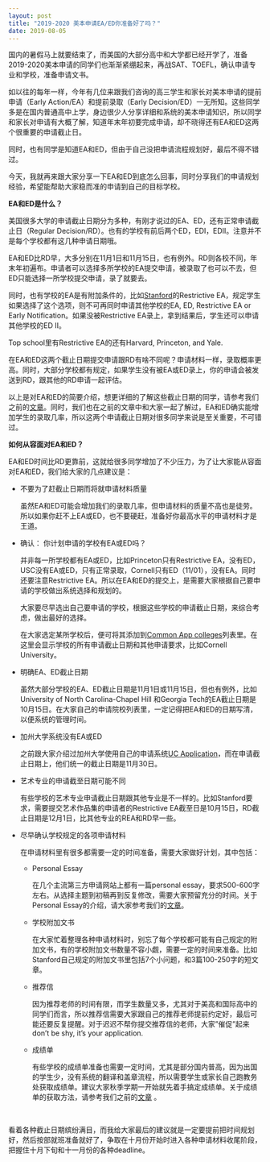 ```yaml
---
layout: post
title: "2019-2020 美本申请EA/ED你准备好了吗？"
date: 2019-08-05
---
```

国内的暑假马上就要结束了，而美国的大部分高中和大学都已经开学了，准备2019-2020美本申请的同学们也渐渐紧绷起来，再战SAT、TOEFL，确认申请专业和学校，准备申请文书。

如以往的每年一样，今年有几位来跟我们咨询的高三学生和家长对美本申请的提前申请（Early Action/EA）和提前录取（Early Decision/ED）一无所知。这些同学多是在国内普通高中上学，身边很少人分享详细和系统的美本申请知识，所以同学和家长对申请有大概了解，知道年末年初要完成申请，却不晓得还有EA和ED这两个很重要的申请截止日。

同时，也有同学是知道EA和ED，但由于自己没把申请流程规划好，最后不得不错过。

今天，我就再来跟大家分享一下EA和ED到底怎么回事，同时分享我们的申请规划经验，希望能帮助大家稳而准的申请到自己的目标学校。

**EA和ED是什么？**  

美国很多大学的申请截止日期分为多种，有刚才说过的EA、ED，还有正常申请截止日（Regular Decision/RD）。也有的学校有前后两个ED，EDI，EDII。注意并不是每个学校都有这几种申请日期哦。

EA和ED比RD早，大多分别在11月1日和11月15日，也有例外。RD则各校不同，年末年初遍布。申请者可以选择多所学校的EA提交申请，被录取了也可以不去，但ED只能选择一所学校提交申请，录了就要去。

同时，也有学校的EA是有附加条件的，比如[Stanford](https://admission.stanford.edu/apply/decision_process/index.html)的Restrictive EA，规定学生如果选择了这个选项，则不可再同时申请其他学校的EA, ED, Restrictive EA or Early Notification。如果没被Restrictive EA录上，拿到结果后，学生还可以申请其他学校的ED II。

Top school里有Restrictive EA的还有Harvard, Princeton, and Yale.

在EA和ED这两个截止日期提交申请跟RD有啥不同呢？申请材料一样，录取概率更高。同时，大部分学校都有规定，如果学生没有被EA或ED录上，你的申请会被发送到RD，跟其他的RD申请一起评估。

以上是对EA和ED的简要介绍，想更详细的了解这些截止日期的同学，请参考我们之前的[文章](http://www.tessay.org/blog/2018/10/19/earlyadmission)。同时，我们也在之前的文章中和大家一起了解过，EA和ED确实能增加学生的录取几率，所以这两个申请截止日期对很多同学来说是至关重要，不可错过。

**如何从容面对EA和ED？**  

EA和ED时间比RD更靠前，这就给很多同学增加了不少压力，为了让大家能从容面对EA和ED，我们给大家的几点建议是：  

  + 不要为了赶截止日期而将就申请材料质量  

    虽然EA和ED可能会增加我们的录取几率，但申请材料的质量不高也是徒劳。所以如果你赶不上EA或ED，也不要硬赶，准备好你最高水平的申请材料才是王道。

  + 确认： 你计划申请的学校有EA或ED吗？  

    并非每一所学校都有EA或ED，比如Princeton只有Restrictive EA，没有ED，USC没有EA或ED，只有正常录取，Cornell只有ED（11/01），没有EA。同时还要注意Restrictive EA。所以在EA和ED的提交上，是需要大家根据自己要申请的学校做出系统选择和规划的。

    大家要尽早选出自己要申请的学校，根据这些学校的申请截止日期，来综合考虑，做出最好的选择。

    在大家选定某所学校后，便可将其添加到[Common App colleges](https://apply.commonapp.org/mycolleges/)列表里。在这里会显示学校的所有申请截止日期和其他申请要求，比如Cornell University。

  + 明确EA、ED截止日期  

    虽然大部分学校的EA、ED截止日期是11月1日或11月15日，但也有例外，比如University of North Carolina-Chapel Hill 和Georgia Tech的EA截止日期是10月15日。在大家自己的申请院校列表里，一定记得把EA和ED的日期写清，以便系统的管理时间。

  + 加州大学系统没有EA或ED  

    之前跟大家介绍过加州大学使用自己的申请系统[UC Application](https://admission.universityofcalifornia.edu/freshman/)，而在申请截止日期上，他们统一的截止日期是11月30日。

  + 艺术专业的申请截至日期可能不同  

    有些学校的艺术专业申请截止日期跟其他专业是不一样的。比如Stanford要求，需要提交艺术作品集的申请者的Restrictive EA截至日是10月15日，RD截止日期是12月1日，比其他专业的REA和RD早一些。

  + 尽早确认学校规定的各项申请材料  

    在申请材料里有很多都需要一定的时间准备，需要大家做好计划，其中包括：  

    + Personal Essay  

      在几个主流第三方申请网站上都有一篇personal essay，要求500-600字左右。从选择主题到初稿再到反复修改，需要大家预留充分的时间。关于Personal Essay的介绍，请大家参考我们的[文章](http://www.tessay.org/blog/2019/03/02/personalessay)。

    + 学校附加文书  

      在大家忙着整理各种申请材料时，别忘了每个学校都可能有自己规定的附加文书，有的学校附加文书数量不容小觑，需要一定的时间来准备。比如Stanford自己规定的附加文书里包括7个小问题，和3篇100-250字的短文章。

    + 推荐信  

      因为推荐老师的时间有限，而学生数量又多，尤其对于美高和国际高中的同学们而言，所以推荐信需要大家跟自己的推荐老师提前约定好，最后可能还要反复提醒。对于迟迟不帮你提交推荐信的老师，大家”催促”起来don’t be shy, it’s your application.

    + 成绩单  

      有些学校的成绩单准备也需要一定时间，尤其是部分国内普高，因为出国的学生少，没有系统的翻译和盖章流程，所以需要学生或家长自己跑教务处获取成绩单。建议大家秋季学期一开始就先着手搞定成绩单。关于成绩单的获取方法，请参考我们之前的[文章](http://www.tessay.org/blog/2019/03/12/highschooltranscripts) 。

<br>

看着各种截止日期缤纷满目，而我给大家最后的建议就是一定要提前把时间规划好，然后按部就班准备就好了，争取在十月份开始时进入各种申请材料收尾阶段，把握住十月下旬和十一月份的各种deadline。
